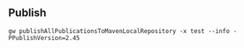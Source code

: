 ## Publish
```shell
gw publishAllPublicationsToMavenLocalRepository -x test --info -PPublishVersion=2.45
```
